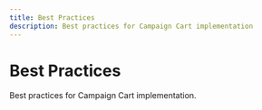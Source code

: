 ```yaml
---
title: Best Practices
description: Best practices for Campaign Cart implementation
---
```


# Best Practices

Best practices for Campaign Cart implementation.